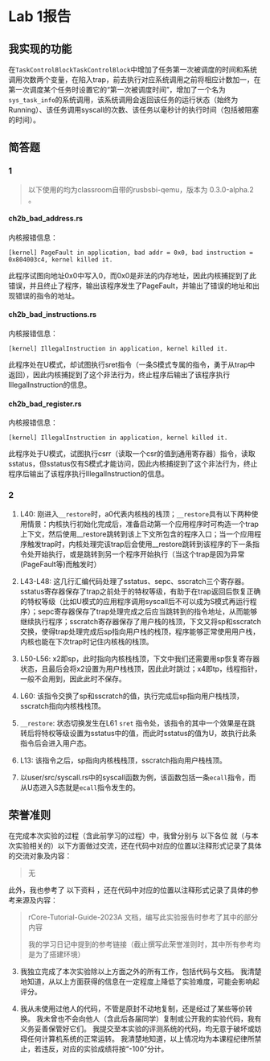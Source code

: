 # Lab 1报告

## 我实现的功能

在`TaskControlBlockTaskControlBlock`中增加了任务第一次被调度的时间和系统调用次数两个变量，在陷入trap，前去执行对应系统调用之前将相应计数加一，在第一次调度某个任务时设置它的“第一次被调度时间”，增加了一个名为`sys_task_info`的系统调用，该系统调用会返回该任务的运行状态（始终为Running）、该任务调用syscall的次数、该任务以毫秒计的执行时间（包括被阻塞的时间）。

## 简答题

### 1

> 以下使用的均为classroom自带的rusbsbi-qemu，版本为 0.3.0-alpha.2 。

#### ch2b_bad_address.rs

内核报错信息：

```
[kernel] PageFault in application, bad addr = 0x0, bad instruction = 0x804003c4, kernel killed it.
```

此程序试图向地址0x0中写入0，而0x0是非法的内存地址，因此内核捕捉到了此错误，并且终止了程序，输出该程序发生了PageFault，并输出了错误的地址和出现错误的指令的地址。

#### ch2b_bad_instructions.rs

内核报错信息：

```
[kernel] IllegalInstruction in application, kernel killed it.
```

此程序处在U模式，却试图执行sret指令（一条S模式专属的指令，勇于从trap中返回），因此内核捕捉到了这个非法行为，终止程序后输出了该程序执行IllegalInstruction的信息。

#### ch2b_bad_register.rs

内核报错信息：

```
[kernel] IllegalInstruction in application, kernel killed it.
```

此程序处于U模式，试图执行csrr（读取一个csr的值到通用寄存器）指令，读取sstatus，但sstatus仅有S模式才能访问，因此内核捕捉到了这个非法行为，终止程序后输出了该程序执行IllegalInstruction的信息。

### 2

1. L40: 刚进入`__restore`时，a0代表内核栈的栈顶；`__restore`具有以下两种使用情景：内核执行初始化完成后，准备启动第一个应用程序时可构造一个trap上下文，然后使用__restore跳转到该上下文所包含的程序入口；当一个应用程序触发trap时，内核处理完该trap后会使用__restore跳转到该程序的下一条指令处开始执行，或是跳转到另一个程序开始执行（当这个trap是因为异常(PageFault等)而触发时）

2. L43-L48: 这几行汇编代码处理了sstatus、sepc、sscratch三个寄存器。sstatus寄存器保存了trap之前处于的特权等级，有助于在trap返回后恢复正确的特权等级（比如U模式的应用程序调用syscall后不可以成为S模式再运行程序）；sepc寄存器保存了trap处理完成之后应当跳转到的指令地址，从而能够继续执行程序；sscratch寄存器保存了用户栈的栈顶，下文又将sp和sscratch交换，使得trap处理完成后sp指向用户栈的栈顶，程序能够正常使用用户栈，内核也能在下次trap时记住内核栈的栈顶。

3. L50-L56: x2即sp，此时指向内核栈栈顶，下文中我们还需要用sp恢复寄存器状态，且最后会将x2设置为用户栈栈顶，因此此时跳过；x4即tp，线程指针，一般不会用到，因此此时不保存。

4. L60: 该指令交换了sp和sscratch的值，执行完成后sp指向用户栈栈顶，sscratch指向内核栈栈顶。

5. `__restore`: 状态切换发生在L61 `sret` 指令处，该指令的其中一个效果是在跳转后将特权等级设置为sstatus中的值，而此时sstatus的值为U，故执行此条指令后会进入用户态。

6. L13: 该指令之后，sp指向内核栈栈顶，sscratch指向用户栈栈顶。

7. 以user/src/syscall.rs中的syscall函数为例，该函数包括一条`ecall`指令，而从U态进入S态就是`ecall`指令发生的。

## 荣誉准则

在完成本次实验的过程（含此前学习的过程）中，我曾分别与 以下各位 就（与本次实验相关的）以下方面做过交流，还在代码中对应的位置以注释形式记录了具体的交流对象及内容：

> 无

此外，我也参考了 以下资料 ，还在代码中对应的位置以注释形式记录了具体的参考来源及内容：

> rCore-Tutorial-Guide-2023A 文档，编写此实验报告时参考了其中的部分内容
>
> 我的学习日记中提到的参考链接（截止撰写此荣誉准则时，其中所有参考均是为了搭建环境）

3. 我独立完成了本次实验除以上方面之外的所有工作，包括代码与文档。 我清楚地知道，从以上方面获得的信息在一定程度上降低了实验难度，可能会影响起评分。

4. 我从未使用过他人的代码，不管是原封不动地复制，还是经过了某些等价转换。 我未曾也不会向他人（含此后各届同学）复制或公开我的实验代码，我有义务妥善保管好它们。 我提交至本实验的评测系统的代码，均无意于破坏或妨碍任何计算机系统的正常运转。 我清楚地知道，以上情况均为本课程纪律所禁止，若违反，对应的实验成绩将按“-100”分计。